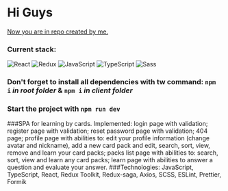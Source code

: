 # Hi Guys

[Now you are in repo created by me.](https://github.com/THEiDiet)

### Current stack:

![React](https://img.shields.io/badge/-React-373D45?style=for-the-badge&logo=react)
![Redux](https://img.shields.io/badge/-Redux-373D45?style=for-the-badge&logo=redux)
![JavaScript](https://img.shields.io/badge/-JavaScript-373D45?style=for-the-badge&logo=JavaScript)
![TypeScript](https://img.shields.io/badge/-TypeScript-373D45?style=for-the-badge&logo=TypeScript)
![Sass](https://img.shields.io/badge/-SASS-373D45?style=for-the-badge&logo=Sass)

### Don't forget to install all dependencies with tw command: `npm i` *in root folder* & `npm i` *in client folder*

### Start the project with `npm run dev`

###SPA for learning by cards. Implemented: login page with validation; register page with validation; reset password page with validation; 404 page; profile page with abilities to: edit your profile information (change avatar and nickname), add a new card pack and edit, search, sort, view, remove and learn your card packs; packs list page with abilities to: search, sort, view and learn any card packs; learn page with abilities to answer a question and evaluate your answer.
###Technologies: JavaScript, TypeScript, React, Redux Toolkit, Redux-saga, Axios, SCSS, ESLint, Prettier, Formik
